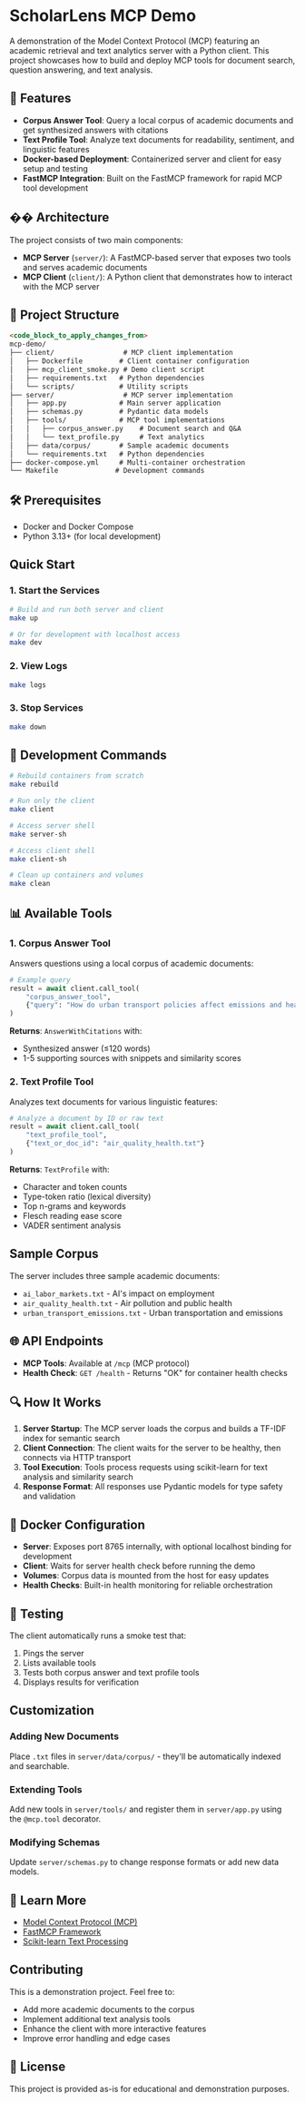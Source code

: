 # ScholarLens MCP Demo

A demonstration of the Model Context Protocol (MCP) featuring an academic retrieval and text analytics server with a Python client. This project showcases how to build and deploy MCP tools for document search, question answering, and text analysis.

## 🚀 Features

- **Corpus Answer Tool**: Query a local corpus of academic documents and get synthesized answers with citations
- **Text Profile Tool**: Analyze text documents for readability, sentiment, and linguistic features
- **Docker-based Deployment**: Containerized server and client for easy setup and testing
- **FastMCP Integration**: Built on the FastMCP framework for rapid MCP tool development

## ��️ Architecture

The project consists of two main components:

- **MCP Server** (`server/`): A FastMCP-based server that exposes two tools and serves academic documents
- **MCP Client** (`client/`): A Python client that demonstrates how to interact with the MCP server

## 📁 Project Structure

```markdown:README.md
<code_block_to_apply_changes_from>
mcp-demo/
├── client/                 # MCP client implementation
│   ├── Dockerfile         # Client container configuration
│   ├── mcp_client_smoke.py # Demo client script
│   ├── requirements.txt   # Python dependencies
│   └── scripts/           # Utility scripts
├── server/                 # MCP server implementation
│   ├── app.py             # Main server application
│   ├── schemas.py         # Pydantic data models
│   ├── tools/             # MCP tool implementations
│   │   ├── corpus_answer.py    # Document search and Q&A
│   │   └── text_profile.py     # Text analytics
│   ├── data/corpus/       # Sample academic documents
│   └── requirements.txt   # Python dependencies
├── docker-compose.yml     # Multi-container orchestration
└── Makefile              # Development commands
```

## 🛠️ Prerequisites

- Docker and Docker Compose
- Python 3.13+ (for local development)

##  Quick Start

### 1. Start the Services

```bash
# Build and run both server and client
make up

# Or for development with localhost access
make dev
```

### 2. View Logs

```bash
make logs
```

### 3. Stop Services

```bash
make down
```

## 🔧 Development Commands

```bash
# Rebuild containers from scratch
make rebuild

# Run only the client
make client

# Access server shell
make server-sh

# Access client shell
make client-sh

# Clean up containers and volumes
make clean
```

## 📊 Available Tools

### 1. Corpus Answer Tool

Answers questions using a local corpus of academic documents:

```python
# Example query
result = await client.call_tool(
    "corpus_answer_tool",
    {"query": "How do urban transport policies affect emissions and health?"}
)
```

**Returns**: `AnswerWithCitations` with:
- Synthesized answer (≤120 words)
- 1-5 supporting sources with snippets and similarity scores

### 2. Text Profile Tool

Analyzes text documents for various linguistic features:

```python
# Analyze a document by ID or raw text
result = await client.call_tool(
    "text_profile_tool",
    {"text_or_doc_id": "air_quality_health.txt"}
)
```

**Returns**: `TextProfile` with:
- Character and token counts
- Type-token ratio (lexical diversity)
- Top n-grams and keywords
- Flesch reading ease score
- VADER sentiment analysis

##  Sample Corpus

The server includes three sample academic documents:
- `ai_labor_markets.txt` - AI's impact on employment
- `air_quality_health.txt` - Air pollution and public health
- `urban_transport_emissions.txt` - Urban transportation and emissions

## 🌐 API Endpoints

- **MCP Tools**: Available at `/mcp` (MCP protocol)
- **Health Check**: `GET /health` - Returns "OK" for container health checks

## 🔍 How It Works

1. **Server Startup**: The MCP server loads the corpus and builds a TF-IDF index for semantic search
2. **Client Connection**: The client waits for the server to be healthy, then connects via HTTP transport
3. **Tool Execution**: Tools process requests using scikit-learn for text analysis and similarity search
4. **Response Format**: All responses use Pydantic models for type safety and validation

## 🐳 Docker Configuration

- **Server**: Exposes port 8765 internally, with optional localhost binding for development
- **Client**: Waits for server health check before running the demo
- **Volumes**: Corpus data is mounted from the host for easy updates
- **Health Checks**: Built-in health monitoring for reliable orchestration

## 🧪 Testing

The client automatically runs a smoke test that:
1. Pings the server
2. Lists available tools
3. Tests both corpus answer and text profile tools
4. Displays results for verification

##  Customization

### Adding New Documents

Place `.txt` files in `server/data/corpus/` - they'll be automatically indexed and searchable.

### Extending Tools

Add new tools in `server/tools/` and register them in `server/app.py` using the `@mcp.tool` decorator.

### Modifying Schemas

Update `server/schemas.py` to change response formats or add new data models.

## 📖 Learn More

- [Model Context Protocol (MCP)](https://modelcontextprotocol.io/)
- [FastMCP Framework](https://github.com/fastmcp/fastmcp)
- [Scikit-learn Text Processing](https://scikit-learn.org/stable/modules/feature_extraction.html#text-feature-extraction)

##  Contributing

This is a demonstration project. Feel free to:
- Add more academic documents to the corpus
- Implement additional text analysis tools
- Enhance the client with more interactive features
- Improve error handling and edge cases

## 📄 License

This project is provided as-is for educational and demonstration purposes.
```
